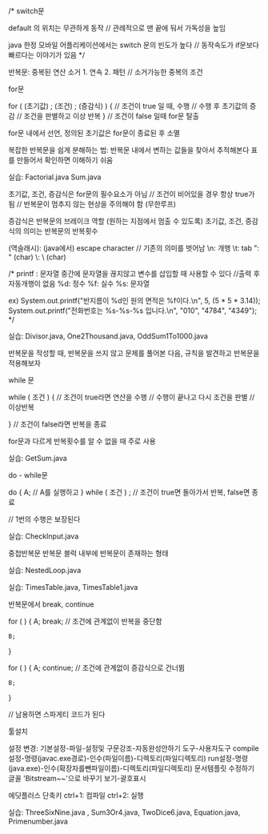 /*
switch문

default 의 위치는 무관하게 동작 // 관례적으로 맨 끝에 둬서 가독성을 높임

java 한정
모바일 어플리케이션에서는 switch 문의 빈도가 높다 // 동작속도가 if문보다 빠르다는 이야기가 있음
*/

반복문: 중복된 연산 소거
	1. 연속
	2. 패턴 // 소거가능한 중복의 조건

for문

for ( (초기값) ; (조건) ; (증감식) ) {
	// 조건이 true 일 때, 수행
	// 수행 후 초기값의 증감
	// 조건을 판별하고 이상 반복
} // 조건이 false 일때 for문 탈출

for문 내에서 선언, 정의된 초기값은 for문이 종료된 후 소멸

복잡한 반복문을 쉽게 분해하는 법: 반복문 내에서 변하는 값들을 찾아서 추적해본다
표를 만들어서 확인하면 이해하기 쉬움

실습: Factorial.java Sum.java

초기값, 조건, 증감식은 for문의 필수요소가 아님
// 조건이 비어있을 경우 항상 true가 됨
// 반복문이 멈추지 않는 현상을 주의해야 함 (무한루프)

증감식은 반복문의 브레이크 역할 (원하는 지점에서 멈출 수 있도록)
초기값, 조건, 증감식의 의미는 반복문의 반복횟수

\(역슬래시): (java에서) escape character // 기존의 의미를 벗어남
\n: 개행
\t: tab
\": " (char)
\\: \ (char)

/*
printf : 문자열 중간에 문자열을 끊지않고 변수를 삽입할 때 사용할 수 있다 //출력 후 자동개행이 없음
%d: 정수
%f: 실수
%s: 문자열

ex)
	System.out.printf("반지름이 %d인 원의 면적은 %f이다.\n", 5, (5 * 5 * 3.14));
	System.out.printf("전화번호는 %s-%s-%s 입니다.\n", "010", "4784", "4349");
*/

실습: Divisor.java, One2Thousand.java, OddSum1To1000.java

반복문을 작성할 때, 반복문을 쓰지 않고 문제를 풀어본 다음, 규칙을 발견하고 반복문을 적용해보자

while 문

while ( 조건 ) {
	// 조건이 true라면 연산을 수행
	// 수행이 끝나고 다시 조건을 판별
	// 이상반복

} // 조건이 false라면 반복을 종료

for문과 다르게 반복횟수를 알 수 없을 때 주로 사용

실습: GetSum.java

do - while문

do {
	A; // A를 실행하고
} while ( 조건 ) ; // 조건이 true면 돌아가서 반복, false면 종료

// 1번의 수행은 보장된다

실습: CheckInput.java

중첩반복문
반복문 블럭 내부에 반복문이 존재하는 형태

실습: NestedLoop.java

실습: TimesTable.java, TimesTable1.java

반복문에서 break, continue

for ( ) {
	A;
	break; // 조건에 관계없이 반복을 중단함

	B;
}

for ( ) {
	A;
	continue; // 조건에 관계없이 증감식으로 건너뜀

	B;
}

// 남용하면 스파게티 코드가 된다

툴설치

설정 변경: 기본설정-파일-설정및 구문강조-자동완성안하기
	도구-사용자도구
	compile설정-명령(javac.exe경로)-인수(파일이름)-디렉토리(파일디렉토리)
	run설정-명령(java.exe)-인수(확장자를뺀파일이름)-디렉토리(파일디렉토리)
	문서템플릿 수정하기
	글꼴 'Bitstream~~'으로 바꾸기
	보기-괄호표시

에딧플러스 단축키
	ctrl+1: 컴파일
	ctrl+2: 실행

실습: ThreeSixNine.java , Sum3Or4.java, TwoDice6.java, Equation.java, Primenumber.java